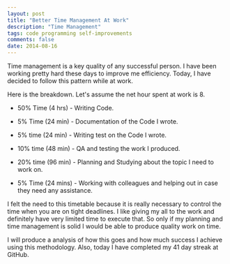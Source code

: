 ```yaml
---
layout: post
title: "Better Time Management At Work"
description: "Time Management"
tags: code programming self-improvements
comments: false
date: 2014-08-16
---
```


Time management is a key quality of any successful person. I have been working
pretty hard these days to improve me efficiency. Today, I have decided to
follow this pattern while at work.

Here is the breakdown. Let's assume the net hour spent at work is 8.


- 50% Time (4 hrs) - Writing Code.

- 5% Time (24 min) - Documentation of the Code I wrote.

- 5% time (24 min) - Writing test on the Code I wrote.

- 10% time (48 min) - QA and testing the work I produced.

- 20% time (96 min) - Planning and Studying about the topic I need to work on.

- 5% Time (24 mins) - Working with colleagues and helping out in case they need
any assistance.


I felt the need to this timetable because it is really necessary to control
the time when you are on tight deadlines. I like giving my all to the work and
definitely have very limited time to execute that. So only if my planning and
time management is solid I would be able to produce quality work on time.

I will produce a analysis of how this goes and how much success I achieve using
this methodology. Also, today I have completed my 41 day streak at GitHub.
